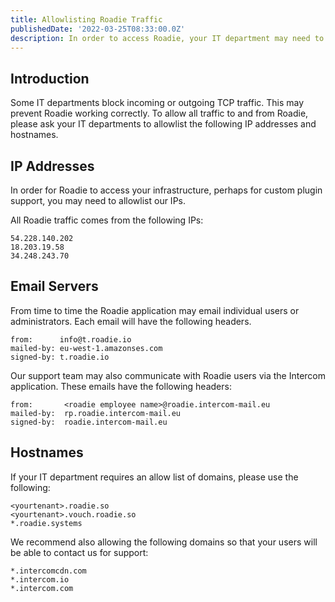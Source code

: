 ```yaml
---
title: Allowlisting Roadie Traffic
publishedDate: '2022-03-25T08:33:00.0Z'
description: In order to access Roadie, your IT department may need to allowlist certain IPs and hostnames.
---
```


## Introduction

Some IT departments block incoming or outgoing TCP traffic. This may prevent Roadie working correctly.
To allow all traffic to and from Roadie, please ask your IT departments to allowlist the following IP addresses and hostnames.

## IP Addresses

In order for Roadie to access your infrastructure, perhaps for custom plugin support, you may need to allowlist our IPs.

All Roadie traffic comes from the following IPs:

```
54.228.140.202
18.203.19.58
34.248.243.70
```

## Email Servers

From time to time the Roadie application may email individual users or administrators. Each email will have the following headers.

```
from:      info@t.roadie.io
mailed-by: eu-west-1.amazonses.com
signed-by: t.roadie.io
```

Our support team may also communicate with Roadie users via the Intercom application. These emails have the following headers:

```
from:       <roadie employee name>@roadie.intercom-mail.eu
mailed-by:	rp.roadie.intercom-mail.eu
signed-by:	roadie.intercom-mail.eu
```

## Hostnames

If your IT department requires an allow list of domains, please use the following:

```
<yourtenant>.roadie.so
<yourtenant>.vouch.roadie.so
*.roadie.systems
```

We recommend also allowing the following domains so that your users will be able to contact
us for support:

```
*.intercomcdn.com
*.intercom.io
*.intercom.com
```
